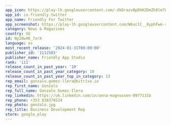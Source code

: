 ```yaml
---
app_icon: https://play-lh.googleusercontent.com/-dkDrazvBpDhK2DmZh8lm7GckutqGLiyTiSuNnJ19pCLlFynqsWOjX_h5q9BWcwwMSk
app_id: io.friendly.twitter
app_name: Friendly For Twitter
app_screenshot: https://play-lh.googleusercontent.com/W6uclC__8yphFwe-rv7vQb-I48Y30u5Y3zshcBjfdERQEBqqTBJ4B1lBl-AhceozHw
category: News & Magazines
country: SG
id: Ny28wXK_7xrX
language: es
most_recent_release: '2024-01-31T00:00:00'
publisher_id: '1112503'
publisher_name: Friendly App Studio
rank: '111'
release_count_in_past_year: '10'
release_count_in_past_year_category: 10
release_count_in_past_year_top_in_category: 13
rep_email: gonzalo.gomez-llera@bitrise.io
rep_first_name: Gonzalo
rep_full_name: Gonzalo Gomez-Ilera
rep_linkedin: https://uk.linkedin.com/in/anna-magnussen-0977131b
rep_phone: +353 838374524
rep_photo: gonzalo.jpg
rep_title: Business Development Rep
store: google_play
---
```

